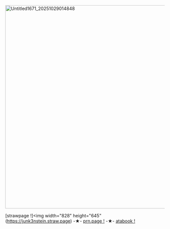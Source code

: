 <img width="828" height="645" alt="Untitled1671_20251029014848" src="https://github.com/user-attachments/assets/13222a7b-7cf4-4cb9-9063-9ee44e732737" />

  
  [strawpage !]<img width="828" height="645" 
(https://junk3nstein.straw.page) -★- [prn.page !](https://en.pronouns.page/@junk3nstein#google_vignette)  -★- 
[atabook !](https://junk3nstein.atabook.org/)
